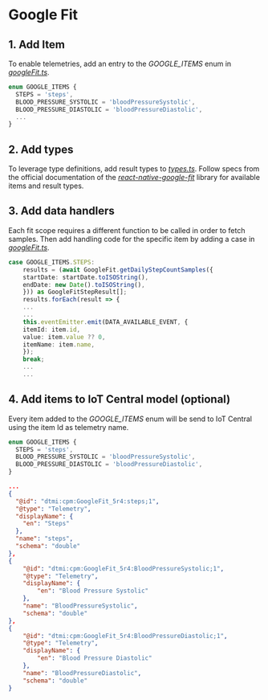 # Google Fit

## 1. Add Item

To enable telemetries, add an entry to the _GOOGLE_ITEMS_ enum in [_googleFit.ts_](../src/health/googleFit.ts#L27).

```ts
enum GOOGLE_ITEMS {
  STEPS = 'steps',
  BLOOD_PRESSURE_SYSTOLIC = 'bloodPressureSystolic',
  BLOOD_PRESSURE_DIASTOLIC = 'bloodPressureDiastolic',
  ...
}
```

## 2. Add types

To leverage type definitions, add result types to [_types.ts_](../src/types.ts).
Follow specs from the official documentation of the [_react-native-google-fit_](https://github.com/StasDoskalenko/react-native-google-fit#usage) library for available items and result types.

## 3. Add data handlers

Each fit scope requires a different function to be called in order to fetch samples.
Then add handling code for the specific item by adding a case in [_googleFit.ts_](../src/health/googleFit.ts#L183).

```ts
case GOOGLE_ITEMS.STEPS:
    results = (await GoogleFit.getDailyStepCountSamples({
    startDate: startDate.toISOString(),
    endDate: new Date().toISOString(),
    })) as GoogleFitStepResult[];
    results.forEach(result => {
    ...
    ...
    this.eventEmitter.emit(DATA_AVAILABLE_EVENT, {
    itemId: item.id,
    value: item.value ?? 0,
    itemName: item.name,
    });
    break;
    ...
    ...
```

## 4. Add items to IoT Central model (optional)

Every item added to the _GOOGLE_ITEMS_ enum will be send to IoT Central using the item Id as telemetry name.

```ts
enum GOOGLE_ITEMS {
  STEPS = 'steps',
  BLOOD_PRESSURE_SYSTOLIC = 'bloodPressureSystolic',
  BLOOD_PRESSURE_DIASTOLIC = 'bloodPressureDiastolic',
}
```

```json
...
{
  "@id": "dtmi:cpm:GoogleFit_5r4:steps;1",
  "@type": "Telemetry",
  "displayName": {
    "en": "Steps"
  },
  "name": "steps",
  "schema": "double"
},
{
    "@id": "dtmi:cpm:GoogleFit_5r4:BloodPressureSystolic;1",
    "@type": "Telemetry",
    "displayName": {
        "en": "Blood Pressure Systolic"
    },
    "name": "BloodPressureSystolic",
    "schema": "double"
},
{
    "@id": "dtmi:cpm:GoogleFit_5r4:BloodPressureDiastolic;1",
    "@type": "Telemetry",
    "displayName": {
        "en": "Blood Pressure Diastolic"
    },
    "name": "BloodPressureDiastolic",
    "schema": "double"
}
```
